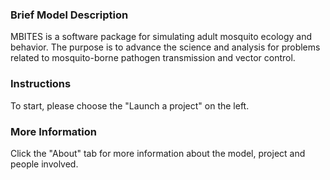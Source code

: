 ### Brief Model Description

MBITES is a software package for simulating adult mosquito ecology and behavior. The purpose is to advance the science and analysis for problems related to mosquito-borne pathogen transmission and vector control.

### Instructions

To start, please choose the "Launch a project" on the left.

### More Information

Click the "About" tab for more information about the model, project and people involved.

